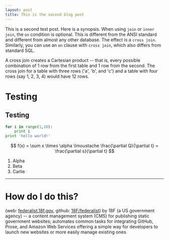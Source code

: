 ```yaml
---
layout: post
title: This is the second blog post
---
```


This is a second test post. Here is a synopsis. When using `join` or `inner join`, the `on` condition is optional. This is different from the ANSI standard and different from almost any other database. The effect is a `cross join`. Similarly, you can use an `on` clause with `cross join`, which also differs from standard SQL.

A cross join creates a Cartesian product -- that is, every possible combination of 1 row from the first table and 1 row from the second. The cross join for a table with three rows ('a', 'b', and 'c') and a table with four rows (say 1, 2, 3, 4) would have 12 rows.

# Testing

## Testing

```python
for i in range(1,10):
    print i
print 'hello world!'
```


$$
f(x) = \sum x \times \alpha \lmoustache \frac{\partial Q}{\partial t} = \frac{\partial s}{\partial t}
$$

1. Alpha
2. Beta
3. Carlie



------

# How do I do this?

(web: [federalist.18f.gov](https://federalist.18f.gov/), github: [18F/federalist](https://github.com/18F/federalist)) by 18F (a US government agency) -- a content management system (CMS) for publishing static government websites; automates common tasks for integrating GitHub, Prose, and Amazon Web Services offering a simple way for developers to launch new websites or more easily manage existing ones
